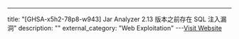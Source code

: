 ---
title: "[GHSA-x5h2-78p8-w943] Jar Analyzer 2.13 版本之前存在 SQL 注入漏洞"
description: ""
external_category: "Web Exploitation"
---[Visit Website](https://github.com/jar-analyzer/jar-analyzer/security/advisories/GHSA-x5h2-78p8-w943)

